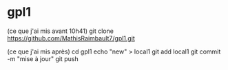 # gpl1
(ce que j'ai mis avant 10h41)
git clone https://github.com/MathisRaimbault7/gpl1.git 

(ce que j'ai mis après)
cd gpl1
echo "new" > local1
git add local1
git commit -m "mise à jour"
git push 

